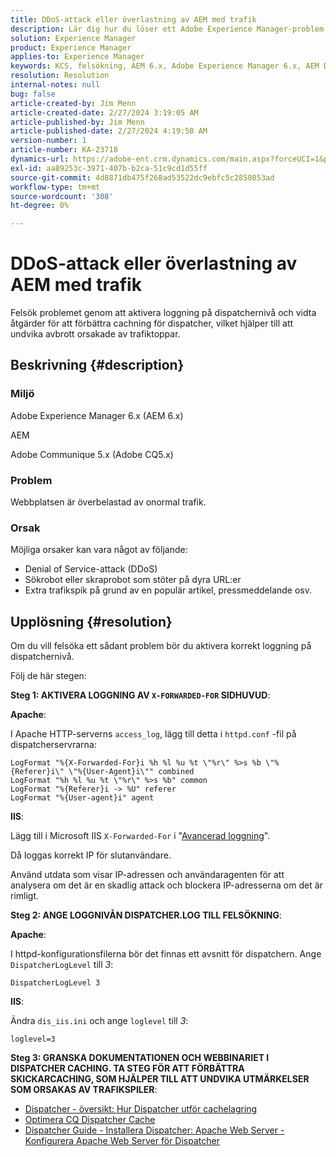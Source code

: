 ```yaml
---
title: DDoS-attack eller överlastning av AEM med trafik
description: Lär dig hur du löser ett Adobe Experience Manager-problem där sajten överbelastas av onormal trafik.
solution: Experience Manager
product: Experience Manager
applies-to: Experience Manager
keywords: KCS, felsökning, AEM 6.x, Adobe Experience Manager 6.x, AEM Dispatcher, CQ5.x, Adobe Communique 5.x, Adobe CQ5.x, DDoS-attack, Denial of Service, bot, överbelastning, trafik
resolution: Resolution
internal-notes: null
bug: false
article-created-by: Jim Menn
article-created-date: 2/27/2024 3:19:05 AM
article-published-by: Jim Menn
article-published-date: 2/27/2024 4:19:50 AM
version-number: 1
article-number: KA-23718
dynamics-url: https://adobe-ent.crm.dynamics.com/main.aspx?forceUCI=1&pagetype=entityrecord&etn=knowledgearticle&id=68d651f5-1ed5-ee11-9079-6045bd006268
exl-id: aa89253c-3971-407b-b2ca-51c9cd1d55ff
source-git-commit: 4d8871db475f268ad53522dc9ebfc5c2850853ad
workflow-type: tm+mt
source-wordcount: '308'
ht-degree: 0%

---
```


# DDoS-attack eller överlastning av AEM med trafik


Felsök problemet genom att aktivera loggning på dispatchernivå och vidta åtgärder för att förbättra cachning för dispatcher, vilket hjälper till att undvika avbrott orsakade av trafiktoppar.

## Beskrivning {#description}


### Miljö

Adobe Experience Manager 6.x (AEM 6.x)

AEM

Adobe Communique 5.x (Adobe CQ5.x)

### Problem

Webbplatsen är överbelastad av onormal trafik.

### Orsak

Möjliga orsaker kan vara något av följande:

- Denial of Service-attack (DDoS)
- Sökrobot eller skraprobot som stöter på dyra URL:er
- Extra trafikspik på grund av en populär artikel, pressmeddelande osv.



## Upplösning {#resolution}


Om du vill felsöka ett sådant problem bör du aktivera korrekt loggning på dispatchernivå.

Följ de här stegen:

<b>Steg 1: AKTIVERA LOGGNING AV `X-FORWARDED-FOR` SIDHUVUD</b>:

<b>Apache</b>:

I Apache HTTP-serverns `access_log`, lägg till detta i `httpd.conf` -fil på dispatcherservrarna:


```
LogFormat "%{X-Forwarded-For}i %h %l %u %t \"%r\" %>s %b \"%{Referer}i\" \"%{User-Agent}i\"" combined
LogFormat "%h %l %u %t \"%r\" %>s %b" common
LogFormat "%{Referer}i -> %U" referer
LogFormat "%{User-agent}i" agent
```


<b>IIS</b>:

Lägg till i Microsoft IIS `X-Forwarded-For` i &quot;[Avancerad loggning](https://learn.microsoft.com/en-us/iis/get-started/whats-new-in-iis-85/enhanced-logging-for-iis85)&quot;.

Då loggas korrekt IP för slutanvändare.

Använd utdata som visar IP-adressen och användaragenten för att analysera om det är en skadlig attack och blockera IP-adresserna om det är rimligt.

<b>Steg 2: ANGE LOGGNIVÅN DISPATCHER.LOG TILL FELSÖKNING</b>:

<b>Apache</b>:

I httpd-konfigurationsfilerna bör det finnas ett avsnitt för dispatchern. Ange `DispatcherLogLevel` till *3*:

`DispatcherLogLevel 3`

<b>IIS</b>:

Ändra `dis_iis.ini` och ange `loglevel` till *3*:

`loglevel=3`

<b>Steg 3: GRANSKA DOKUMENTATIONEN OCH WEBBINARIET I DISPATCHER CACHING. TA STEG FÖR ATT FÖRBÄTTRA SKICKARCACHING, SOM HJÄLPER TILL ATT UNDVIKA UTMÄRKELSER SOM ORSAKAS AV TRAFIKSPILER</b>:

- [Dispatcher - översikt: Hur Dispatcher utför cachelagring](https://experienceleague.adobe.com/docs/experience-manager-dispatcher/using/dispatcher.html#how-dispatcher-performs-caching)
- [Optimera CQ Dispatcher Cache](https://github.com/cqsupport/webinar-dispatchercache)
- [Dispatcher Guide - Installera Dispatcher: Apache Web Server - Konfigurera Apache Web Server för Dispatcher](https://experienceleague.adobe.com/docs/experience-manager-dispatcher/using/getting-started/dispatcher-install.html#apache-web-server-configure-apache-web-server-for-dispatcher)
